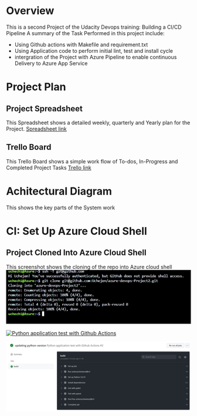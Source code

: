 # Overview
This is a second Project of the Udacity Devops training: Building a CI/CD Pipeline
A summary of the Task Performed in this project include:
- Using Github actions with Makefile and requirement.txt
- Using Application code to perform initial lint, test and install cycle
- intergration of the Project with Azure Pipeline to enable continuous Delivery to Azure App Service


# Project Plan
## Project Spreadsheet
This Spreadsheet shows a detailed weekly, quarterly and Yearly plan for the Project.
[Spreadsheet link](https://docs.google.com/spreadsheets/d/1xy7B-lyBBW9qWSJhsjvouWkt3abNHoRkGnAv9fvSJII/edit#gid=1348135932)
## Trello Board
This Trello Board shows a simple work flow of To-dos, In-Progress and Completed Project Tasks
[Trello link](https://trello.com/b/UZPqIj7M/project2-azure-devops-training)


# Achitectural Diagram
This shows the key parts of the System work

# CI: Set Up Azure Cloud Shell
## Project Cloned Into Azure Cloud Shell
This screenshot shows the cloning of the repo into Azure cloud shell
![screenshot1](https://github.com/Uchejen/Project2-azure-cloud-shell/blob/main/Screenshots/repo_clone.JPG?raw=true)

[![Python application test with Github Actions](https://github.com/Uchejen/Project2-azure-cloud-shell/actions/workflows/pythonapp.yml/badge.svg)](https://github.com/Uchejen/Project2-azure-cloud-shell/actions/workflows/pythonapp.yml)

![screenshot](https://github.com/Uchejen/Project2-azure-cloud-shell/blob/main/pythonapp.JPG?raw=true)
